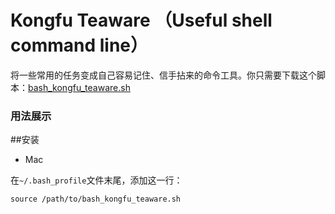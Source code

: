 # Kongfu Teaware （Useful shell command line）
将一些常用的任务变成自己容易记住、信手拈来的命令工具。你只需要下载这个脚本：[bash_kongfu_teaware.sh](bash_kongfu_teaware.sh)

### 用法展示





##安装

- Mac

在`~/.bash_profile`文件末尾，添加这一行：

```shell
source /path/to/bash_kongfu_teaware.sh
```



